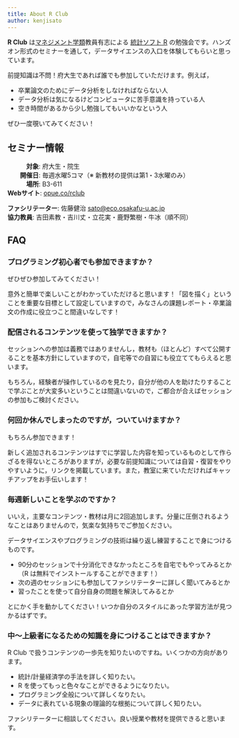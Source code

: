 ```yaml
---
title: About R Club
author: kenjisato
---
```


**R Club** は[マネジメント学類](http://www.mgt.osakafu-u.ac.jp)教員有志による [統計ソフト R](https://www.r-project.org) の勉強会です。ハンズオン形式のセミナーを通して，データサイエンスの入口を体験してもらいと思っています。

前提知識は不問！府大生であれば誰でも参加していただけます。例えば，

* 卒業論文のためにデータ分析をしなければならない人
* データ分析は気になるけどコンピュータに苦手意識を持っている人
* 空き時間があるから少し勉強してもいいかなという人

ぜひ一度覗いてみてください！

## セミナー情報

　　　**対象**: 府大生・院生  
　　**開催日**: 毎週水曜5コマ（※ 新教材の提供は第1・3水曜のみ）  
　　　**場所**: B3-611  
**Webサイト**: [opue.co/rclub](opue.co/rclub)


**ファシリテーター**: 佐藤健治 <sato@eco.osakafu-u.ac.jp>  
**協力教員**: 吉田素教・吉川丈・立花実・鹿野繁樹・牛冰（順不同）


## FAQ

### プログラミング初心者でも参加できますか？

ぜひぜひ参加してみてください！

意外と簡単で楽しいことがわかっていただけると思います！「図を描く」ということを重要な目標として設定していますので，みなさんの課題レポート・卒業論文の作成に役立つこと間違いなしです！

### 配信されるコンテンツを使って独学できますか？

セッションへの参加は義務ではありませんし，教材も（ほとんど）すべて公開することを基本方針にしていますので，自宅等での自習にも役立ててもらえると思います。

もちろん，経験者が操作しているのを見たり，自分が他の人を助けたりすることで学ぶことが大変多いということは間違いないので，ご都合が合えばセッションの参加もご検討ください。

### 何回か休んでしまったのですが，ついていけますか？

もちろん参加できます！

新しく追加されるコンテンツはすでに学習した内容を知っているものとして作らざるを得ないところがありますが，必要な前提知識については自習・復習をやりやすいように，リンクを掲載しています。また，教室に来ていただければキャッチアップをお手伝いします！

### 毎週新しいことを学ぶのですか？

いいえ，主要なコンテンツ・教材は月に2回追加します。分量に圧倒されるようなことはありませんので，気楽な気持ちでご参加ください。

データサイエンスやプログラミングの技術は繰り返し練習することで身につけるものです。

* 90分のセッションで十分消化できなかったところを自宅でもやってみるとか（R は無料でインストールすることができます！）
* 次の週のセッションにも参加してファシリテーターに詳しく聞いてみるとか
* 習ったことを使って自分自身の問題を解決してみるとか


とにかく手を動かしてください！いつか自分のスタイルにあった学習方法が見つかるはずです。


### 中〜上級者になるための知識を身につけることはできますか？

R Club で扱うコンテンツの一歩先を知りたいのですね。いくつかの方向があります。

- 統計/計量経済学の手法を詳しく知りたい。
- R を使ってもっと色々なことができるようになりたい。
- プログラミング全般について詳しくなりたい。
- データに表れている現象の理論的な根拠について詳しく知りたい。

ファシリテーターに相談してください。良い授業や教材を提供できると思います。

